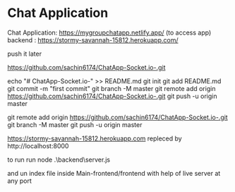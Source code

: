 # Chat Application

Chat Application:
https://mygroupchatapp.netlify.app/  (to access app) 
backend : https://stormy-savannah-15812.herokuapp.com/



push it later

https://github.com/sachin6174/ChatApp-Socket.io-.git


echo "# ChatApp-Socket.io-" >> README.md
git init
git add README.md
git commit -m "first commit"
git branch -M master
git remote add origin https://github.com/sachin6174/ChatApp-Socket.io-.git
git push -u origin master


git remote add origin https://github.com/sachin6174/ChatApp-Socket.io-.git
git branch -M master
git push -u origin master


https://stormy-savannah-15812.herokuapp.com repleced by http://localhost:8000


to run run node .\backend\server.js

and un index file inside Main-frontend/frontend with help of live server at any port